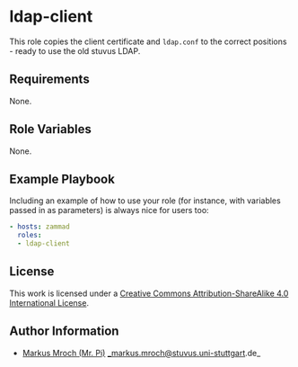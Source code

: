 # ldap-client

This role copies the client certificate and `ldap.conf` to the correct positions - ready to use the old stuvus LDAP.

## Requirements

None.

## Role Variables

None.

## Example Playbook

Including an example of how to use your role (for instance, with variables passed in as parameters) is always nice for users too:

```yml
- hosts: zammad
  roles:
  - ldap-client
```

## License

This work is licensed under a [Creative Commons Attribution-ShareAlike 4.0 International License](https://creativecommons.org/licenses/by-sa/4.0/).


## Author Information

* [Markus Mroch (Mr. Pi)](https://github.com/Mr-Pi) _markus.mroch@stuvus.uni-stuttgart.de_

